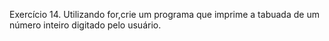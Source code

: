 Exercício 14. Utilizando for,crie um programa que imprime a tabuada de um número inteiro digitado pelo usuário.